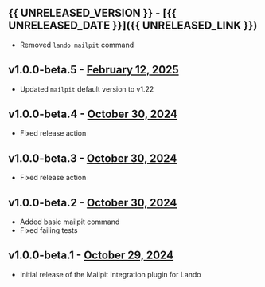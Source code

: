 ## {{ UNRELEASED_VERSION }} - [{{ UNRELEASED_DATE }}]({{ UNRELEASED_LINK }})

- Removed `lando mailpit` command

## v1.0.0-beta.5 - [February 12, 2025](https://github.com/lando/mailpit/releases/tag/v1.0.0-beta.5)

- Updated `mailpit` default version to v1.22

## v1.0.0-beta.4 - [October 30, 2024](https://github.com/lando/mailpit/releases/tag/v1.0.0-beta.4)

- Fixed release action

## v1.0.0-beta.3 - [October 30, 2024](https://github.com/lando/mailpit/releases/tag/v1.0.0-beta.3)

- Fixed release action

## v1.0.0-beta.2 - [October 30, 2024](https://github.com/lando/mailpit/releases/tag/v1.0.0-beta.2)

- Added basic mailpit command
- Fixed failing tests

## v1.0.0-beta.1 - [October 29, 2024](https://github.com/lando/mailpit/releases/tag/v1.0.0-beta.1)

- Initial release of the Mailpit integration plugin for Lando
